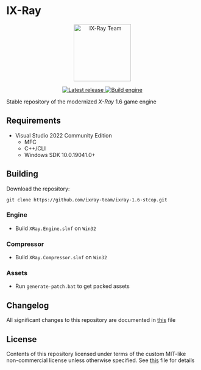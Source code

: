 # IX-Ray

<div align="center">
  <p>
    <a href="https://github.com/ixray-team">
      <img src="https://github.com/ixray-team/ixray/raw/default/logo.png" alt="IX-Ray Team" width="150" height="150" />
    </a>
  </p>

  <p>
    <a href="https://github.com/ixray-team/ixray-1.6-stcop/releases/tag/r0.6">
      <img src="https://img.shields.io/github/v/release/ixray-team/ixray-1.6-stcop?include_prereleases&label=Release" alt="Latest release" />
    </a>
    <a href="https://github.com/ixray-team/ixray-1.6-stcop/actions/workflows/build-engine.yml">
      <img src="https://github.com/ixray-team/ixray-1.6-stcop/actions/workflows/build-engine.yml/badge.svg" alt="Build engine" />
    </a>
  </p>
</div>

Stable repository of the modernized _X-Ray_ 1.6 game engine

## Requirements

- Visual Studio 2022 Community Edition
  - MFC
  - C++/CLI
  - Windows SDK 10.0.19041.0+

## Building

Download the repository:

```console
git clone https://github.com/ixray-team/ixray-1.6-stcop.git
```

### Engine

- Build `XRay.Engine.slnf` on `Win32`

### Compressor

- Build `XRay.Compressor.slnf` on `Win32`

### Assets

- Run `generate-patch.bat` to get packed assets

## Changelog

All significant changes to this repository are documented in [this](CHANGELOG.md) file

## License

Contents of this repository licensed under terms of the custom MIT-like non-commercial license unless otherwise specified. See [this](./LICENSE.md) file for details
